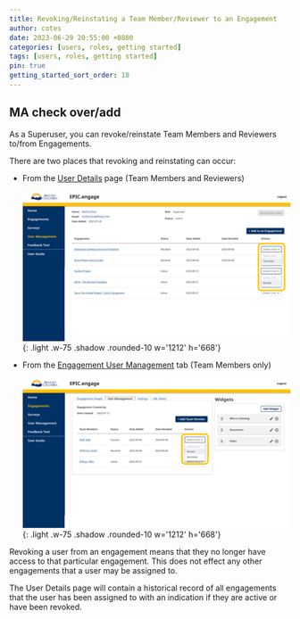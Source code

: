 ```yaml
---
title: Revoking/Reinstating a Team Member/Reviewer to an Engagement
author: cotes
date: 2023-06-29 20:55:00 +0800
categories: [users, roles, getting started]
tags: [users, roles, getting started]
pin: true
getting_started_sort_order: 18
---
```


## MA check over/add

As a Superuser, you can revoke/reinstate Team Members and Reviewers to/from Engagements.  

There are two places that revoking and reinstating can occur:

- From the [User Details](/met-guide/posts/user-details/) page (Team Members and Reviewers)
  
    ![User details drop down](/assets/UserGuideImages/Images/revoke-reinstate/revokereinstate-team-member-or-reviewer-to-engagement-user-details-page-with-action-drop-down-for-revoking-reinstating.png){: .light .w-75 .shadow .rounded-10 w='1212' h='668'}
  
- From the [Engagement User Management](/met-guide/posts/engagement-UM/) tab (Team Members only)
  
    ![UM drop down](/assets/UserGuideImages/Images/revoke-reinstate/revokereinstate-team-member-or-reviewer-to-engagement-image-of-engagement-um-tab-with-action-drop-down-for-revoking-reinstating.png){: .light .w-75 .shadow .rounded-10 w='1212' h='668'} 

Revoking a user from an engagement means that they no longer have access to that particular engagement. This does not effect any other engagements that a user may be assigned to. 

The User Details page will contain a historical record of all engagements that the user has been assigned to with an indication if they are active or have been revoked. 
